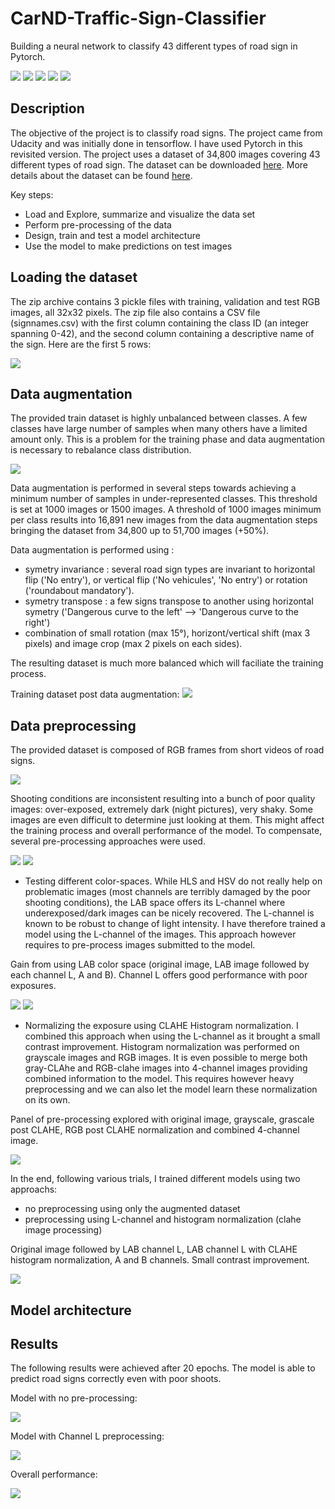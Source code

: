 # CarND-Traffic-Sign-Classifier
Building a neural network to classify 43 different types of road sign in Pytorch.

![](asset/1.png) ![](asset/2.png) ![](asset/3.png) ![](asset/4.png) ![](asset/5.png)

## Description

The objective of the project is to classify road signs. The project came from Udacity and was initially done in tensorflow. I have used Pytorch in this revisited version. The project uses a dataset of 34,800 images covering 43 different types of road sign. The dataset can be downloaded [here](https://d17h27t6h515a5.cloudfront.net/topher/2017/February/5898cd6f_traffic-signs-data/traffic-signs-data.zip). More details about the dataset can be found [here](http://benchmark.ini.rub.de/?section=gtsrb&subsection=dataset).

Key steps:
- Load and Explore, summarize and visualize the data set
- Perform pre-processing of the data
- Design, train and test a model architecture
- Use the model to make predictions on test images

## Loading the dataset

The zip archive contains 3 pickle files with training, validation and test RGB images, all 32x32 pixels. The zip file also contains a CSV file (signnames.csv) with the first column containing the class ID (an integer spanning 0-42), and the second column containing a descriptive name of the sign. Here are the first 5 rows:

![](asset/classnames.png)

## Data augmentation

The provided train dataset is highly unbalanced between classes. A few classes have large number of samples when many others have a limited amount only. This is a problem for the training phase and data augmentation is necessary to rebalance class distribution.

![](asset/labelDistribution.png)

Data augmentation is performed in several steps towards achieving a minimum number of samples in under-represented classes. This threshold is set at 1000 images or 1500 images.
A threshold of 1000 images minimum per class results into 16,891 new images from the data augmentation steps bringing the dataset from 34,800 up to 51,700 images (+50%).

Data augmentation is performed using : 
- symetry invariance : several road sign types are invariant to horizontal flip ('No entry'), or vertical flip ('No vehicules', 'No entry') or rotation ('roundabout mandatory').
- symetry transpose : a few signs transpose to another using horizontal symetry ('Dangerous curve to the left' --> 'Dangerous curve to the right')
- combination of small rotation (max 15°), horizont/vertical shift (max 3 pixels) and image crop (max 2 pixels on each sides).

The resulting dataset is much more balanced which will faciliate the training process.

Training dataset post data augmentation:
![](asset/augmentedset.png)

## Data preprocessing

The provided dataset is composed of RGB frames from short videos of road signs.

![](asset/frames.png)  

Shooting conditions are inconsistent resulting into a bunch of poor quality images: over-exposed, extremely dark (night pictures), very shaky. Some images are even difficult to determine just looking at them. This might affect the training process and overall performance of the model. To compensate, several pre-processing approaches were used.

![](asset/poorsamples2.png)                              ![](asset/poorsamples.png)

- Testing different color-spaces. While HLS and HSV do not really help on problematic images (most channels are terribly damaged by the poor shooting conditions), the LAB space offers its L-channel where underexposed/dark images can be nicely recovered. The L-channel is known to be robust to change of light intensity. I have therefore trained a model using the L-channel of the images. This approach however requires to pre-process images submitted to the model.

Gain from using LAB color space (original image, LAB image followed by each channel L, A and B). Channel L offers good performance with poor exposures.

![](asset/lab1.png)                                      ![](asset/lab2.png)


- Normalizing the exposure using CLAHE Histogram normalization. I combined this approach when using the L-channel as it brought a small contrast improvement. Histogram normalization was performed on grayscale images and RGB images. It is even possible to merge both gray-CLAhe and RGB-clahe images into 4-channel images providing combined information to the model. This requires however heavy preprocessing and we can also let the model learn these normalization on its own.

Panel of pre-processing explored with original image, grayscale, grascale post CLAHE, RGB post CLAHE normalization and combined 4-channel image.

![](asset/processing.png)

In the end, following various trials, I trained different models using two approachs:
- no preprocessing using only the augmented dataset
- preprocessing using L-channel and histogram normalization (clahe image processing)

Original image followed by LAB channel L, LAB channel L with CLAHE histogram normalization, A and B channels. Small contrast improvement.

![](asset/labCLAHE.png)

## Model architecture


## Results

The following results were achieved after 20 epochs. The model is able to predict road signs correctly even with poor shoots.

Model with no pre-processing:

![](asset/result-augmented2.png)

Model with Channel L preprocessing:

![](asset/result-Lchannel.png)

Overall performance:

![](asset/results-augmented.png)
